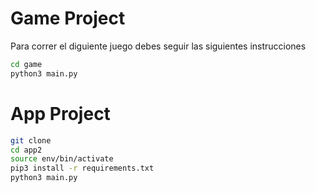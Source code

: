 # Game Project

Para correr el diguiente juego debes seguir las siguientes instrucciones

```sh
cd game
python3 main.py
```

# App Project
```sh
git clone 
cd app2
source env/bin/activate
pip3 install -r requirements.txt
python3 main.py
```
